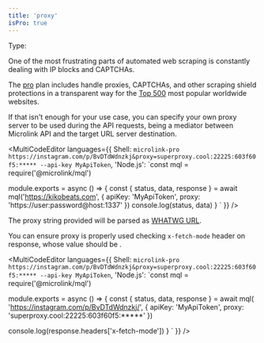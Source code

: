 ```yaml
---
title: 'proxy'
isPro: true
--- 
```


Type: <Type children='<string>'/>

One of the most frustrating parts of automated web scraping is constantly dealing with IP blocks and CAPTCHAs.

The [pro](/docs/api/basics/endpoint) plan includes handle proxies, CAPTCHAs, and other scraping shield protections in a transparent way for the [Top 500](https://moz.com/top500) most popular worldwide websites.

If that isn't enough for your use case, you can specify your own proxy server to be used during the API requests, being a mediator between Microlink API and the target URL server destination. 

<MultiCodeEditor languages={{
  Shell: `microlink-pro https://instagram.com/p/BvDTdWdnzkj&proxy=superproxy.cool:22225:603f60f5:***** --api-key MyApiToken`,
  'Node.js': `const mql = require('@microlink/mql')
 
module.exports = async () => {
  const { status, data, response } = await mql('https://kikobeats.com', {
    apiKey: 'MyApiToken',
    proxy: 'https://user:password@host:1337'
  })
  console.log(status, data)
}
  `
  }}
/>

The proxy string provided will be parsed as [WHATWG URL](https://nodejs.org/api/url.html#url_the_whatwg_url_api).

You can ensure proxy is properly used checking `x-fetch-mode` header on response, whose value should be <Type children="'proxy-*'"/>.

<MultiCodeEditor languages={{
  Shell: `microlink-pro https://instagram.com/p/BvDTdWdnzkj&proxy=superproxy.cool:22225:603f60f5:***** --api-key MyApiToken`,
  'Node.js': `const mql = require('@microlink/mql')
 
module.exports = async () => {
  const { status, data, response } = await mql(
    'https://instagram.com/p/BvDTdWdnzkj/', { 
      apiKey: 'MyApiToken',
      proxy: 'superproxy.cool:22225:603f60f5:*****'
    })
  
  console.log(response.headers['x-fetch-mode'])
}
  `
  }} 
/>
